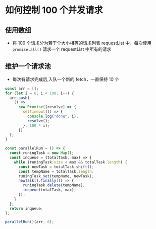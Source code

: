 # 如何控制 100 个并发请求

## 使用数组

- 将 100 个请求分为若干个大小相等的请求列表 requestList 中，每次使用`promise.all()` 请求一个 requestList 中所有的请求

## 维护一个请求池

- 每次有请求完成后,入队一个新的 fetch，一直保持 10 个

```js
const arr = [];
for (let i = 0; i < 100; i++) {
  arr.push(
    () =>
      new Promise((resolve) => {
        setTimeout(() => {
          console.log("done", i);
          resolve();
        }, 100 * i);
      })
  );
}

const parallelRun = () => {
  const runingTask = new Map();
  const inqueue = (totalTask, max) => {
    while (runingTask.size < max && totalTask.length) {
      const newTask = totalTask.shift();
      const tempName = totalTask.length;
      runingTask.set(tempName, newTask);
      newTask().finally(() => {
        runingTask.delete(tempName);
        inqueue(totalTask, max);
      });
    }
  };
  return inqueue;
};

parallelRun()(arr, 6);
```
